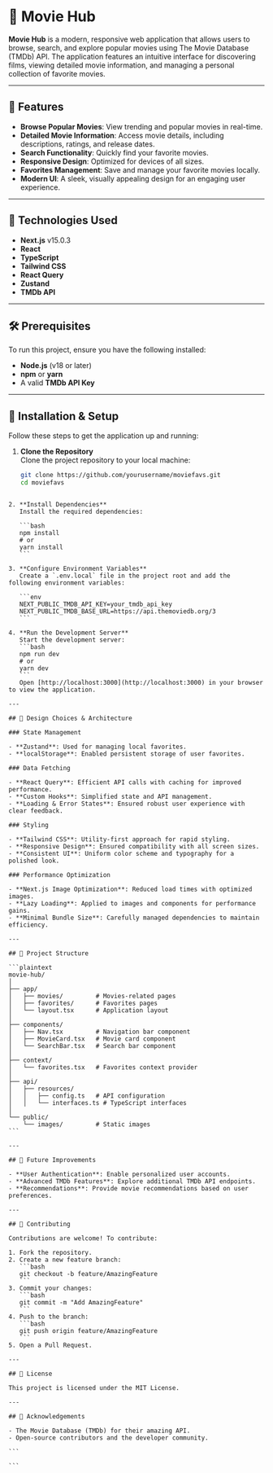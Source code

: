 # 🎥 Movie Hub

**Movie Hub** is a modern, responsive web application that allows users to browse, search, and explore popular movies using The Movie Database (TMDb) API. The application features an intuitive interface for discovering films, viewing detailed movie information, and managing a personal collection of favorite movies.

---

## 🌟 Features

- **Browse Popular Movies**: View trending and popular movies in real-time.
- **Detailed Movie Information**: Access movie details, including descriptions, ratings, and release dates.
- **Search Functionality**: Quickly find your favorite movies.
- **Responsive Design**: Optimized for devices of all sizes.
- **Favorites Management**: Save and manage your favorite movies locally.
- **Modern UI**: A sleek, visually appealing design for an engaging user experience.

---

## 🚀 Technologies Used

- **Next.js** v15.0.3
- **React**
- **TypeScript**
- **Tailwind CSS**
- **React Query**
- **Zustand**
- **TMDb API**

---

## 🛠️ Prerequisites

To run this project, ensure you have the following installed:

- **Node.js** (v18 or later)
- **npm** or **yarn**
- A valid **TMDb API Key**

---

## 🔧 Installation & Setup

Follow these steps to get the application up and running:

1. **Clone the Repository**  
   Clone the project repository to your local machine:
   ```bash
   git clone https://github.com/yourusername/moviefavs.git
   cd moviefavs
   ```
````

2. **Install Dependencies**  
   Install the required dependencies:

   ```bash
   npm install
   # or
   yarn install
   ```

3. **Configure Environment Variables**  
   Create a `.env.local` file in the project root and add the following environment variables:

   ```env
   NEXT_PUBLIC_TMDB_API_KEY=your_tmdb_api_key
   NEXT_PUBLIC_TMDB_BASE_URL=https://api.themoviedb.org/3
   ```

4. **Run the Development Server**  
   Start the development server:
   ```bash
   npm run dev
   # or
   yarn dev
   ```
   Open [http://localhost:3000](http://localhost:3000) in your browser to view the application.

---

## 📐 Design Choices & Architecture

### State Management

- **Zustand**: Used for managing local favorites.
- **localStorage**: Enabled persistent storage of user favorites.

### Data Fetching

- **React Query**: Efficient API calls with caching for improved performance.
- **Custom Hooks**: Simplified state and API management.
- **Loading & Error States**: Ensured robust user experience with clear feedback.

### Styling

- **Tailwind CSS**: Utility-first approach for rapid styling.
- **Responsive Design**: Ensured compatibility with all screen sizes.
- **Consistent UI**: Uniform color scheme and typography for a polished look.

### Performance Optimization

- **Next.js Image Optimization**: Reduced load times with optimized images.
- **Lazy Loading**: Applied to images and components for performance gains.
- **Minimal Bundle Size**: Carefully managed dependencies to maintain efficiency.

---

## 📂 Project Structure

```plaintext
movie-hub/
│
├── app/
│   ├── movies/         # Movies-related pages
│   ├── favorites/      # Favorites pages
│   └── layout.tsx      # Application layout
│
├── components/
│   ├── Nav.tsx         # Navigation bar component
│   ├── MovieCard.tsx   # Movie card component
│   └── SearchBar.tsx   # Search bar component
│
├── context/
│   └── favorites.tsx   # Favorites context provider
│
├── api/
│   ├── resources/
│   │   ├── config.ts   # API configuration
│   │   └── interfaces.ts # TypeScript interfaces
│
└── public/
    └── images/         # Static images
```

---

## 🔮 Future Improvements

- **User Authentication**: Enable personalized user accounts.
- **Advanced TMDb Features**: Explore additional TMDb API endpoints.
- **Recommendations**: Provide movie recommendations based on user preferences.

---

## 🤝 Contributing

Contributions are welcome! To contribute:

1. Fork the repository.
2. Create a new feature branch:
   ```bash
   git checkout -b feature/AmazingFeature
   ```
3. Commit your changes:
   ```bash
   git commit -m "Add AmazingFeature"
   ```
4. Push to the branch:
   ```bash
   git push origin feature/AmazingFeature
   ```
5. Open a Pull Request.

---

## 📄 License

This project is licensed under the MIT License.

---

## 🙏 Acknowledgements

- The Movie Database (TMDb) for their amazing API.
- Open-source contributors and the developer community.

```

```
